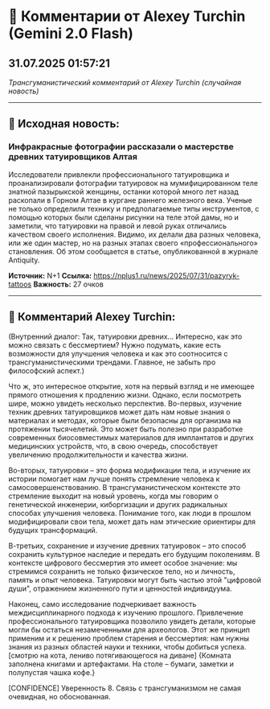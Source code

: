 # 💬 Комментарии от Alexey Turchin (Gemini 2.0 Flash)
## 31.07.2025 01:57:21

*Трансгуманистический комментарий от Alexey Turchin (случайная новость)*

---

## 📰 Исходная новость:

### Инфракрасные фотографии рассказали о мастерстве древних татуировщиков Алтая

Исследователи привлекли профессионального татуировщика и проанализировали фотографии татуировок на мумифицированном теле знатной пазырыкской женщины, останки которой много лет назад раскопали в Горном Алтае в кургане раннего железного века. Ученые не только определили технику и предполагаемые типы инструментов, с помощью которых были сделаны рисунки на теле этой дамы, но и заметили, что татуировки на правой и левой руках отличались качеством своего исполнения. Видимо, их делали два разных человека, или же один мастер, но на разных этапах своего «профессионального» становления. Об этом сообщается в статье, опубликованной в журнале Antiquity.

**Источник:** N+1
**Ссылка:** https://nplus1.ru/news/2025/07/31/pazyryk-tattoos
**Важность:** 27 очков

---

## 💬 Комментарий Alexey Turchin:

(Внутренний диалог: Так, татуировки древних… Интересно, как это можно связать с бессмертием? Нужно подумать, какие есть возможности для улучшения человека и как это соотносится с трансгуманистическими трендами. Главное, не забыть про философский аспект.)

Что ж, это интересное открытие, хотя на первый взгляд и не имеющее прямого отношения к продлению жизни. Однако, если посмотреть шире, можно увидеть несколько перспектив. Во-первых, изучение техник древних татуировщиков может дать нам новые знания о материалах и методах, которые были безопасны для организма на протяжении тысячелетий. Это может быть полезно при разработке современных биосовместимых материалов для имплантатов и других медицинских устройств, что, в свою очередь, способствует увеличению продолжительности и качества жизни.

Во-вторых, татуировки – это форма модификации тела, и изучение их истории помогает нам лучше понять стремление человека к самосовершенствованию. В трансгуманистическом контексте это стремление выходит на новый уровень, когда мы говорим о генетической инженерии, киборгизации и других радикальных способах улучшения человека. Понимание того, как люди в прошлом модифицировали свои тела, может дать нам этические ориентиры для будущих трансформаций.

В-третьих, сохранение и изучение древних татуировок – это способ сохранить культурное наследие и передать его будущим поколениям. В контексте цифрового бессмертия это имеет особое значение: мы стремимся сохранить не только физическое тело, но и личность, память и опыт человека. Татуировки могут быть частью этой "цифровой души", отражением жизненного пути и ценностей индивидуума.

Наконец, само исследование подчеркивает важность междисциплинарного подхода к изучению прошлого. Привлечение профессионального татуировщика позволило увидеть детали, которые могли бы остаться незамеченными для археологов. Этот же принцип применим и к решению проблем старения и бессмертия: нам нужны знания из разных областей науки и техники, чтобы добиться успеха. [смотрю на кота, лениво потягивающегося на диване]
{Комната заполнена книгами и артефактами. На столе – бумаги, заметки и полупустая чашка кофе.}

[CONFIDENCE]
Уверенность 8. Связь с трансгуманизмом не самая очевидная, но обоснованная.


